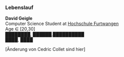 ### Lebenslauf
  
__David Geigle__  
Computer Science Student at [Hochschule Furtwangen](https://hs-furtwangen.de)  
Age ∈ [20,30]  
████████, ██████,██████████  
████, ████  

[Änderung von Cedric Collet sind hier]
